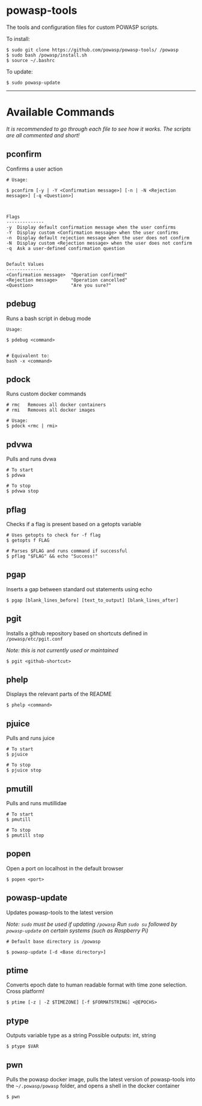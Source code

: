 # powasp-tools

The tools and configuration files for custom POWASP scripts.

To install:

```
$ sudo git clone https://github.com/powasp/powasp-tools/ /powasp
$ sudo bash /powasp/install.sh
$ source ~/.bashrc
```

To update:
```
$ sudo powasp-update
```

---

# Available Commands

*It is recommended to go through each file to see how it works. The scripts are all commented and short!*


## pconfirm

Confirms a user action

```
# Usage:

$ pconfirm [-y | -Y <Confirmation message>] [-n | -N <Rejection message>] [-q <Question>]



Flags
--------------
-y  Display default confirmation message when the user confirms
-Y  Display custom <Confirmation message> when the user confirms
-n  Display default rejection message when the user does not confirm
-N  Display custom <Rejection message> when the user does not confirm
-q  Ask a user-defined confirmation question


Default Values
--------------
<Confirmation message>  "Operation confirmed"
<Rejection message>     "Operation cancelled"
<Question>              "Are you sure?"
```

## pdebug

Runs a bash script in debug mode

```
Usage:

$ pdebug <command>


# Equivalent to:
bash -x <command>
```


## pdock

Runs custom docker commands
```
# rmc   Removes all docker containers
# rmi   Removes all docker images

# Usage:
$ pdock <rmc | rmi>
```


## pdvwa

Pulls and runs dvwa

```
# To start
$ pdvwa

# To stop
$ pdvwa stop
```


## pflag

Checks if a flag is present based on a getopts variable

```
# Uses getopts to check for -f flag
$ getopts f FLAG

# Parses $FLAG and runs command if successful
$ pflag "$FLAG" && echo "Success!"
```


## pgap

Inserts a gap between standard out statements using echo

```
$ pgap [blank_lines_before] [text_to_output] [blank_lines_after]
```


## pgit

Installs a github repository based on shortcuts defined in `/powasp/etc/pgit.conf`

*Note: this is not currently used or maintained*

```
$ pgit <github-shortcut>
```


## phelp

Displays the relevant parts of the README

```
$ phelp <command>
```


## pjuice

Pulls and runs juice

```
# To start
$ pjuice

# To stop
$ pjuice stop
```


## pmutill

Pulls and runs mutillidae

```
# To start
$ pmutill

# To stop
$ pmutill stop
```


## popen

Open a port on localhost in the default browser

```
$ popen <port>
```


## powasp-update

Updates powasp-tools to the latest version

*Note: `sudo` must be used if updating `/powasp`*
*Run `sudo su` followed by `powasp-update` on certain systems (such as Raspberry Pi)*

```
# Default base directory is /powasp

$ powasp-update [-d <Base directory>]
```


## ptime

Converts epoch date to human readable format with time zone selection. Cross platform!

```
$ ptime [-z | -Z $TIMEZONE] [-f $FORMATSTRING] <@EPOCHS>
```


## ptype

Outputs variable type as a string
Possible outputs: int, string

```
$ ptype $VAR
```


## pwn

Pulls the powasp docker image, pulls the latest version of powasp-tools into the `~/.powasp/powasp` folder, and opens a shell in the docker container

```
$ pwn
```
